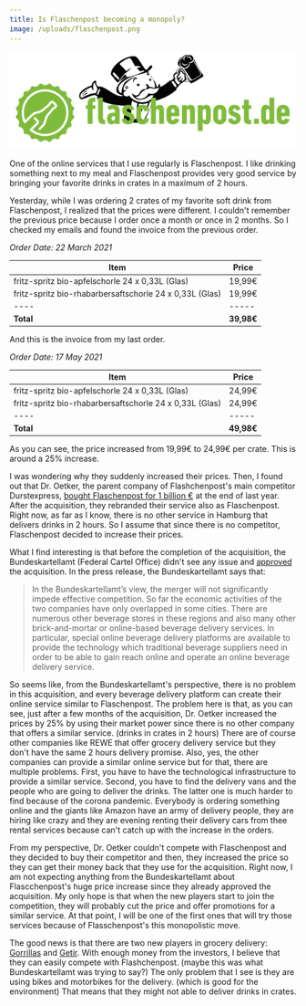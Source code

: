 ```yaml
---
title: Is Flaschenpost becoming a monopoly?
image: /uploads/flaschenpost.png
---
```


![Flashenpost Logo](/uploads/flaschenpost.png)

One of the online services that I use regularly is Flaschenpost. I like drinking something next to my meal and Flaschenpost provides very good service by bringing your favorite drinks in crates in a maximum of 2 hours.

Yesterday, while I was ordering 2 crates of my favorite soft drink from Flaschenpost, I realized that the prices were different. I couldn't remember the previous price because I order once a month or once in 2 months. So I checked my emails and found the invoice from the previous order.

*Order Date: 22 March 2021*

|Item|Price|
|----|-----|
|fritz-spritz bio-apfelschorle 24 x 0,33L (Glas)|19,99€|
|fritz-spritz bio-rhabarbersaftschorle 24 x 0,33L (Glas)|19,99€|
|----|-----|
|**Total**|**39,98€**|

And this is the invoice from my last order.

*Order Date: 17 May 2021*

|Item|Price|
|----|-----|
|fritz-spritz bio-apfelschorle 24 x 0,33L (Glas)|24,99€|
|fritz-spritz bio-rhabarbersaftschorle 24 x 0,33L (Glas)|24,99€|
|----|-----|
|**Total**|**49,98€**|

As you can see, the price increased from 19,99€ to 24,99€ per crate. This is around a 25% increase. 

I was wondering why they suddenly increased their prices. Then, I found out that Dr. Oetker, the parent company of Flashchenpost's main competitor Durstexpress, [bought Flaschenpost for 1 billion €](https://www.eu-startups.com/2020/11/dr-oetker-acquires-german-drinks-delivery-startup-flaschenpost-for-e1-billion/) at the end of last year. After the acquisition, they rebranded their service also as Flaschenpost. Right now, as far as I know, there is no other service in Hamburg that delivers drinks in 2 hours. So I assume that since there is no competitor, Flaschenpost decided to increase their prices.

What I find interesting is that before the completion of the acquisition, the Bundeskartellamt (Federal Cartel Office) didn't see any issue and [approved](https://www.bundeskartellamt.de/SharedDocs/Meldung/EN/Pressemitteilungen/2020/02_12_2020_Radeberger_Flaschenpost.html;jsessionid=390F4A9C842CE29DBB60A066D110B22D.2_cid378?nn=3591568) the acquisition. In the press release, the Bundeskartellamt says that:

> In the Bundeskartellamt’s view, the merger will not significantly impede effective competition. So far the economic activities of the two companies have only overlapped in some cities. There are numerous other beverage stores in these regions and also many other brick-and-mortar or online-based beverage delivery services. In particular, special online beverage delivery platforms are available to provide the technology which traditional beverage suppliers need in order to be able to gain reach online and operate an online beverage delivery service.

So seems like, from the Bundeskartellamt's perspective, there is no problem in this acquisition, and every beverage delivery platform can create their online service similar to Flaschenpost. The problem here is that, as you can see, just after a few months of the acquisition, Dr. Oetker increased the prices by 25% by using their market power since there is no other company that offers a similar service. (drinks in crates in 2 hours) There are of course other companies like REWE that offer grocery delivery service but they don't have the same 2 hours delivery promise. Also, yes, the other companies can provide a similar online service but for that, there are multiple problems. First, you have to have the technological infrastructure to provide a similar service. Second, you have to find the delivery vans and the people who are going to deliver the drinks. The latter one is much harder to find because of the corona pandemic. Everybody is ordering something online and the giants like Amazon have an army of delivery people, they are hiring like crazy and they are evening renting their delivery cars from thee rental services because can't catch up with the increase in the orders. 

From my perspective, Dr. Oetker couldn't compete with Flaschenpost and they decided to buy their competitor and then, they increased the price so they can get their money back that they use for the acquisition. Right now, I am not expecting anything from the Bundeskartellamt about Flascchenpost's huge price increase since they already approved the acquisition. My only hope is that when the new players start to join the competition, they will probably cut the price and offer promotions for a similar service. At that point, I will be one of the first ones that will try those services because of Flasschenpost's this monopolistic move.

The good news is that there are two new players in grocery delivery: [Gorrillas](https://www.crunchbase.com/organization/gorillas) and [Getir](https://www.crunchbase.com/organization/getir). With enough money from the investors, I believe that they can easily compete with Flashchenpost. (maybe this was what Bundeskartellamt was trying to say?) The only problem that I see is they are using bikes and motorbikes for the delivery. (which is good for the environment) That means that they might not able to deliver drinks in crates.


